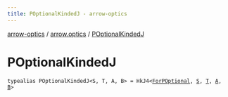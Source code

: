 ```yaml
---
title: POptionalKindedJ - arrow-optics
---
```


[arrow-optics](../index.html) / [arrow.optics](index.html) / [POptionalKindedJ](./-p-optional-kinded-j.html)

# POptionalKindedJ

`typealias POptionalKindedJ<S, T, A, B> = HkJ4<`[`ForPOptional`](-for-p-optional.html)`, `[`S`](-p-optional-kinded-j.html#S)`, `[`T`](-p-optional-kinded-j.html#T)`, `[`A`](-p-optional-kinded-j.html#A)`, `[`B`](-p-optional-kinded-j.html#B)`>`